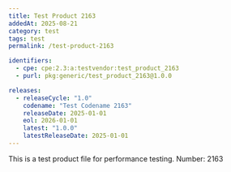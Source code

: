```yaml
---
title: Test Product 2163
addedAt: 2025-08-21
category: test
tags: test
permalink: /test-product-2163

identifiers:
  - cpe: cpe:2.3:a:testvendor:test_product_2163
  - purl: pkg:generic/test_product_2163@1.0.0

releases:
  - releaseCycle: "1.0"
    codename: "Test Codename 2163"
    releaseDate: 2025-01-01
    eol: 2026-01-01
    latest: "1.0.0"
    latestReleaseDate: 2025-01-01
---
```


This is a test product file for performance testing. Number: 2163
